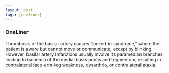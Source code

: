 ```yaml
---
layout: post
tags: [oneliner]
---
```



### OneLiner

Thrombosis of the basilar artery causes “locked-in syndrome,” where the patient is aware but cannot move or communicate, except by blinking. However, basilar artery infarctions usually involve its paramedian branches, leading to ischemia of the medial basis pontis and tegmentum, resulting in contralateral face-arm-leg weakness, dysarthria, or contralateral ataxia.
